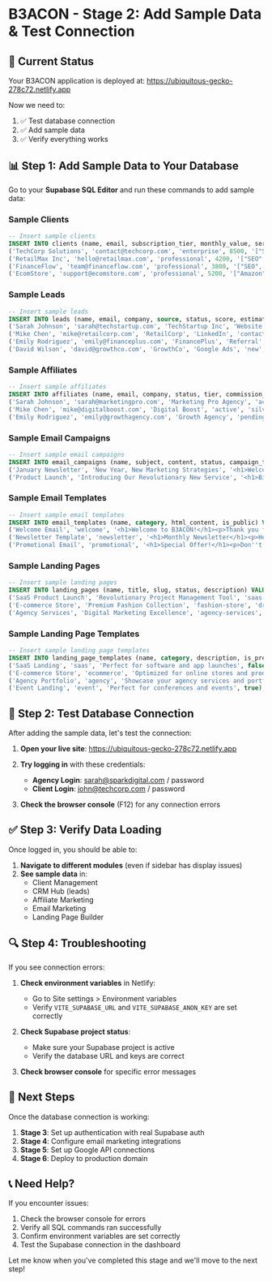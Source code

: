 # B3ACON - Stage 2: Add Sample Data & Test Connection

## 🎯 Current Status
Your B3ACON application is deployed at: https://ubiquitous-gecko-278c72.netlify.app

Now we need to:
1. ✅ Test database connection
2. ✅ Add sample data
3. ✅ Verify everything works

## 📊 Step 1: Add Sample Data to Your Database

Go to your **Supabase SQL Editor** and run these commands to add sample data:

### Sample Clients
```sql
-- Insert sample clients
INSERT INTO clients (name, email, subscription_tier, monthly_value, services, industry, website) VALUES
('TechCorp Solutions', 'contact@techcorp.com', 'enterprise', 8500, '["SEO", "Social Media", "PPC", "Amazon", "CRM"]', 'Technology', 'https://techcorp.com'),
('RetailMax Inc', 'hello@retailmax.com', 'professional', 4200, '["SEO", "PPC", "Social Media"]', 'Retail', 'https://retailmax.com'),
('FinanceFlow', 'team@financeflow.com', 'professional', 3800, '["SEO", "CRM"]', 'Finance', 'https://financeflow.com'),
('EcomStore', 'support@ecomstore.com', 'professional', 5200, '["Amazon", "PPC", "Social Media"]', 'E-commerce', 'https://ecomstore.com');
```

### Sample Leads
```sql
-- Insert sample leads
INSERT INTO leads (name, email, company, source, status, score, estimated_value) VALUES
('Sarah Johnson', 'sarah@techstartup.com', 'TechStartup Inc', 'Website', 'qualified', 85, 15000),
('Mike Chen', 'mike@retailcorp.com', 'RetailCorp', 'LinkedIn', 'contacted', 72, 8500),
('Emily Rodriguez', 'emily@financeplus.com', 'FinancePlus', 'Referral', 'nurturing', 68, 12000),
('David Wilson', 'david@growthco.com', 'GrowthCo', 'Google Ads', 'new', 45, 6000);
```

### Sample Affiliates
```sql
-- Insert sample affiliates
INSERT INTO affiliates (name, email, company, status, tier, commission_rate, referral_code) VALUES
('Sarah Johnson', 'sarah@marketingpro.com', 'Marketing Pro Agency', 'active', 'gold', 15.00, 'SARAH2024'),
('Mike Chen', 'mike@digitalboost.com', 'Digital Boost', 'active', 'silver', 12.00, 'MIKE2024'),
('Emily Rodriguez', 'emily@growthagency.com', 'Growth Agency', 'pending', 'bronze', 10.00, 'EMILY2024');
```

### Sample Email Campaigns
```sql
-- Insert sample email campaigns
INSERT INTO email_campaigns (name, subject, content, status, campaign_type, stats) VALUES
('January Newsletter', 'New Year, New Marketing Strategies', '<h1>Welcome to 2024!</h1><p>Here are our top marketing strategies for the new year...</p>', 'sent', 'newsletter', '{"total_sent": 2500, "delivered": 2450, "opened": 1225, "clicked": 245, "open_rate": 50.0, "click_rate": 10.0}'),
('Product Launch', 'Introducing Our Revolutionary New Service', '<h1>Big News!</h1><p>We are excited to announce our latest service offering...</p>', 'scheduled', 'promotional', '{"total_sent": 0, "delivered": 0, "opened": 0, "clicked": 0, "open_rate": 0, "click_rate": 0}');
```

### Sample Email Templates
```sql
-- Insert sample email templates
INSERT INTO email_templates (name, category, html_content, is_public) VALUES
('Welcome Email', 'welcome', '<h1>Welcome to B3ACON!</h1><p>Thank you for joining us. We are excited to help you grow your business.</p>', true),
('Newsletter Template', 'newsletter', '<h1>Monthly Newsletter</h1><p>Here are this month''s updates and insights...</p>', true),
('Promotional Email', 'promotional', '<h1>Special Offer!</h1><p>Don''t miss out on this limited-time offer. Act now!</p>', true);
```

### Sample Landing Pages
```sql
-- Insert sample landing pages
INSERT INTO landing_pages (name, title, slug, status, description) VALUES
('SaaS Product Launch', 'Revolutionary Project Management Tool', 'saas-launch', 'published', 'Perfect landing page for software launches'),
('E-commerce Store', 'Premium Fashion Collection', 'fashion-store', 'draft', 'Optimized for online retail'),
('Agency Services', 'Digital Marketing Excellence', 'agency-services', 'published', 'Showcase your agency capabilities');
```

### Sample Landing Page Templates
```sql
-- Insert sample landing page templates
INSERT INTO landing_page_templates (name, category, description, is_premium) VALUES
('SaaS Landing', 'saas', 'Perfect for software and app launches', false),
('E-commerce Store', 'ecommerce', 'Optimized for online stores and products', true),
('Agency Portfolio', 'agency', 'Showcase your agency services and portfolio', false),
('Event Landing', 'event', 'Perfect for conferences and events', true);
```

## 🔧 Step 2: Test Database Connection

After adding the sample data, let's test the connection:

1. **Open your live site**: https://ubiquitous-gecko-278c72.netlify.app
2. **Try logging in** with these credentials:
   - **Agency Login**: sarah@sparkdigital.com / password
   - **Client Login**: john@techcorp.com / password

3. **Check the browser console** (F12) for any connection errors

## ✅ Step 3: Verify Data Loading

Once logged in, you should be able to:

1. **Navigate to different modules** (even if sidebar has display issues)
2. **See sample data** in:
   - Client Management
   - CRM Hub (leads)
   - Affiliate Marketing
   - Email Marketing
   - Landing Page Builder

## 🔍 Step 4: Troubleshooting

If you see connection errors:

1. **Check environment variables** in Netlify:
   - Go to Site settings > Environment variables
   - Verify `VITE_SUPABASE_URL` and `VITE_SUPABASE_ANON_KEY` are set correctly

2. **Check Supabase project status**:
   - Make sure your Supabase project is active
   - Verify the database URL and keys are correct

3. **Check browser console** for specific error messages

## 🚀 Next Steps

Once the database connection is working:

1. **Stage 3**: Set up authentication with real Supabase auth
2. **Stage 4**: Configure email marketing integrations
3. **Stage 5**: Set up Google API connections
4. **Stage 6**: Deploy to production domain

## 📞 Need Help?

If you encounter issues:
1. Check the browser console for errors
2. Verify all SQL commands ran successfully
3. Confirm environment variables are set correctly
4. Test the Supabase connection in the dashboard

Let me know when you've completed this stage and we'll move to the next step!